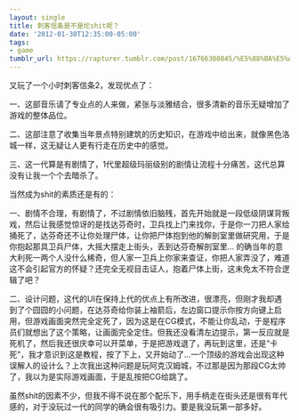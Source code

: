 ```yaml
---
layout: single
title: 刺客信条是不是坨shit呢？
date: '2012-01-30T12:35:00-05:00'
tags:
- game
tumblr_url: https://rapturer.tumblr.com/post/16766300845/%E5%88%BA%E5%AE%A2%E4%BF%A1%E6%9D%A1%E6%98%AF%E4%B8%8D%E6%98%AF%E5%9D%A8shit%E5%91%A2
---
```

又玩了一个小时刺客信条2，发现优点了：

一、这部音乐请了专业点的人来做，紧张与淡雅结合，很多清新的音乐无疑增加了游戏的整体品位。

二、这部注意了收集当年景点特别建筑的历史知识，在游戏中给出来，就像黑色洛城一样，这无疑让人更有行走在历史中的感觉。

三、这一代算是有剧情了，1代里超级玛丽级别的剧情让流程十分痛苦，这代总算没有让我一个个去暗杀了。

当然成为shit的素质还是有的：

一、剧情不合理，有剧情了，不过剧情依旧脑残，首先开始就是一段低级阴谋背叛戏，然后让我感觉惊讶的是找达芬奇时，卫兵找上门来找你，于是你一刀把人家给捅死了，达芬奇还不让你处理尸体，让你把尸体抱到他的解剖室里做研究用，于是你抱起那具卫兵尸体，大摇大摆走上街头，丢到达芬奇解剖室里… 的确当年的意大利死一两个人没什么稀奇，但人家一卫兵上你家来查证，你把人家弄没了，难道这不会引起官方的怀疑？还完全无视目击证人，抱着尸体上街，这未免太不符合逻辑了吧？

二、设计问题，这代的UI在保持上代的优点上有所改进，很漂亮，但刚才我却遇到了个囧囧的小问题，在达芬奇给你装上袖箭后，左边窗口提示你按方向键上启用，但游戏画面突然完全定死了，因为这是在CG模式，不能让你乱动，于是程序员们就想出了这个策略，让画面完全定住。但我还没看清左边提示，第一反应就是死机了，然后我还很庆幸可以开菜单，于是把游戏退了，再玩到这里，还是“卡死”，我才意识到这是教程，按了下上，又开始动了…一个顶级的游戏会出现这种误解人的设计么？上次我出这种问题是玩阿克汉姆城，不过那是因为那段CG太帅了，我以为是实际游戏画面，于是乱按把CG给跳了。

虽然shit的因素不少，但我不得不说在那个配乐下，用手柄走在街头还是很有年代感的，对于没玩过一代的同学的确会很有吸引力。要是我没玩第一部多好。

